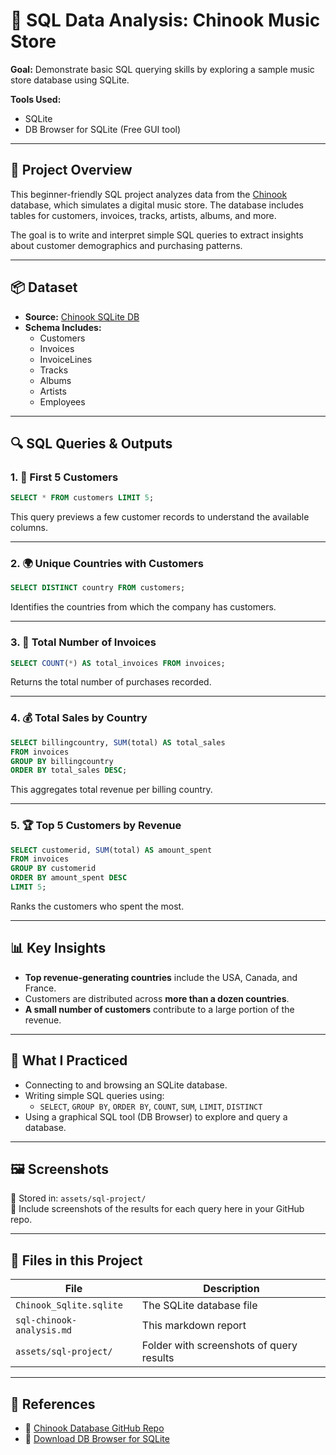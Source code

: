 
# 🎵 SQL Data Analysis: Chinook Music Store

**Goal:** Demonstrate basic SQL querying skills by exploring a sample music store database using SQLite.

**Tools Used:**  
- SQLite  
- DB Browser for SQLite (Free GUI tool)

---

## 📘 Project Overview

This beginner-friendly SQL project analyzes data from the [Chinook](https://github.com/lerocha/chinook-database) database, which simulates a digital music store. The database includes tables for customers, invoices, tracks, artists, albums, and more.

The goal is to write and interpret simple SQL queries to extract insights about customer demographics and purchasing patterns.

---

## 📦 Dataset

- **Source:** [Chinook SQLite DB](https://github.com/lerocha/chinook-database/raw/master/ChinookDatabase/DataSources/Chinook_Sqlite.sqlite)
- **Schema Includes:**
  - Customers
  - Invoices
  - InvoiceLines
  - Tracks
  - Albums
  - Artists
  - Employees

---

## 🔍 SQL Queries & Outputs

### 1. 🧑 First 5 Customers

```sql
SELECT * FROM customers LIMIT 5;
```

This query previews a few customer records to understand the available columns.

---

### 2. 🌍 Unique Countries with Customers

```sql
SELECT DISTINCT country FROM customers;
```

Identifies the countries from which the company has customers.

---

### 3. 🧾 Total Number of Invoices

```sql
SELECT COUNT(*) AS total_invoices FROM invoices;
```

Returns the total number of purchases recorded.

---

### 4. 💰 Total Sales by Country

```sql
SELECT billingcountry, SUM(total) AS total_sales
FROM invoices
GROUP BY billingcountry
ORDER BY total_sales DESC;
```

This aggregates total revenue per billing country.

---

### 5. 🏆 Top 5 Customers by Revenue

```sql
SELECT customerid, SUM(total) AS amount_spent
FROM invoices
GROUP BY customerid
ORDER BY amount_spent DESC
LIMIT 5;
```

Ranks the customers who spent the most.

---

## 📊 Key Insights

- **Top revenue-generating countries** include the USA, Canada, and France.
- Customers are distributed across **more than a dozen countries**.
- **A small number of customers** contribute to a large portion of the revenue.

---

## 🧰 What I Practiced

- Connecting to and browsing an SQLite database.
- Writing simple SQL queries using:
  - `SELECT`, `GROUP BY`, `ORDER BY`, `COUNT`, `SUM`, `LIMIT`, `DISTINCT`
- Using a graphical SQL tool (DB Browser) to explore and query a database.

---

## 🖼️ Screenshots

📁 Stored in: `assets/sql-project/`  
📌 Include screenshots of the results for each query here in your GitHub repo.

---

## 📁 Files in this Project

| File | Description |
|------|-------------|
| `Chinook_Sqlite.sqlite` | The SQLite database file |
| `sql-chinook-analysis.md` | This markdown report |
| `assets/sql-project/` | Folder with screenshots of query results |

---

## 🔗 References

- 🔹 [Chinook Database GitHub Repo](https://github.com/lerocha/chinook-database)
- 🔹 [Download DB Browser for SQLite](https://sqlitebrowser.org/dl/)
